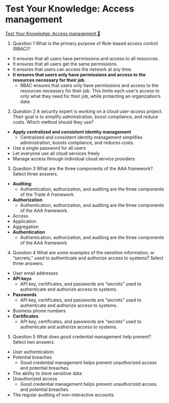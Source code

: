 # Test Your Knowledge: Access management

[Test Your Knowledge: Access management 🔗](https://www.coursera.org/learn/cloud-security-risks-identify-and-protect-against-threats/assignment-submission/O19PB/test-your-knowledge-access-management/view-feedback)

1.  Question 1
    What is the primary purpose of Role-based access control (RBAC)?

- It ensures that all users have permissions and access to all resources.
- It ensures that all users get the same permissions.
- It ensures that users can access the network at any time.
- **It ensures that users only have permissions and access to the resources necessary for their job.**
  - RBAC ensures that users only have permissions and access to the resources necessary for their job. This limits each user’s access to only what they need for their job, while protecting an organization’s data.

2. Question 2
   A security expert is working on a cloud user-access project. Their goal is to simplify administration, boost compliance, and reduce costs. Which method should they use?

- **Apply centralized and consistent identity management**
  - Centralized and consistent identity management simplifies administration, boosts compliance, and reduces costs.
- Use a single password for all users
- Let everyone use all cloud services freely
- Manage access through individual cloud service providers

3. Question 3
   What are the three components of the AAA framework? Select three answers.

- **Auditing**
  - Authentication, authorization, and auditing are the three components of the Triple A framework.
- **Authorization**
  - Authentication, authorization, and auditing are the three components of the AAA framework.
- Access
- Application
- Aggregation
- **Authentication**
  - Authentication, authorization, and auditing are the three components of the AAA framework.

4. Question 4
   What are some examples of the sensitive information, or “secrets,” used to authenticate and authorize access to systems? Select three answers.

- User email addresses
- **API keys**
  - API key, certificates, and passwords are “secrets” used to authenticate and authorize access to systems.
- **Passwords**
  - API key, certificates, and passwords are “secrets” used to authenticate and authorize access to systems.
- Business phone numbers
- **Certificates**
  - API key, certificates, and passwords are “secrets” used to authenticate and authorize access to systems.

5. Question 5
   What does good credential management help prevent? Select two answers.

- User authentication
- Potential breaches
  - Good credential management helps prevent unauthorized access and potential breaches.
- The ability to store sensitive data
- Unauthorized access
  - Good credential management helps prevent unauthorized access and potential breaches.
- The regular auditing of non-interactive accounts
